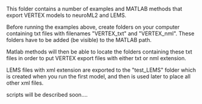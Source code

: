 This folder contains a number of examples and MATLAB methods that export VERTEX models to neuroML2 and LEMS.

Before running the examples above, create folders on your computer containing txt files with filenames
"VERTEX_txt" and "VERTEX_nml". These folders have to be added (be visible) to the MATLAB path. 

Matlab methods will then be able to locate the folders containing these txt files
in order to put VERTEX export files with either txt or nml extension. 

LEMS files with xml extension are exported to the "test_LEMS" folder which is created 
when you run the first model, and then is used later to place all other xml files.

scripts will be described soon....

